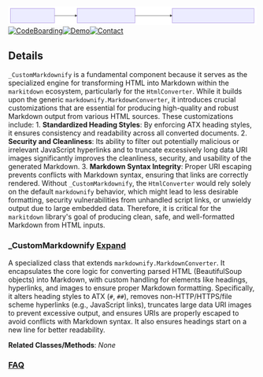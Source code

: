 ![Diagram representation](./_CustomMarkdownify.svg)
[![CodeBoarding](https://img.shields.io/badge/Generated%20by-CodeBoarding-9cf?style=flat-square)](https://github.com/CodeBoarding/GeneratedOnBoardings)[![Demo](https://img.shields.io/badge/Try%20our-Demo-blue?style=flat-square)](https://www.codeboarding.org/demo)[![Contact](https://img.shields.io/badge/Contact%20us%20-%20contact@codeboarding.org-lightgrey?style=flat-square)](mailto:contact@codeboarding.org)

## Details

`_CustomMarkdownify` is a fundamental component because it serves as the specialized engine for transforming HTML into Markdown within the `markitdown` ecosystem, particularly for the `HtmlConverter`. While it builds upon the generic `markdownify.MarkdownConverter`, it introduces crucial customizations that are essential for producing high-quality and robust Markdown output from various HTML sources. These customizations include: 1. **Standardized Heading Styles**: By enforcing ATX heading styles, it ensures consistency and readability across all converted documents. 2. **Security and Cleanliness**: Its ability to filter out potentially malicious or irrelevant JavaScript hyperlinks and to truncate excessively long data URI images significantly improves the cleanliness, security, and usability of the generated Markdown. 3. **Markdown Syntax Integrity**: Proper URI escaping prevents conflicts with Markdown syntax, ensuring that links are correctly rendered. Without `_CustomMarkdownify`, the `HtmlConverter` would rely solely on the default `markdownify` behavior, which might lead to less desirable formatting, security vulnerabilities from unhandled script links, or unwieldy output due to large embedded data. Therefore, it is critical for the `markitdown` library's goal of producing clean, safe, and well-formatted Markdown from HTML inputs.

### _CustomMarkdownify [Expand](./_CustomMarkdownify.md)
A specialized class that extends `markdownify.MarkdownConverter`. It encapsulates the core logic for converting parsed HTML (BeautifulSoup objects) into Markdown, with custom handling for elements like headings, hyperlinks, and images to ensure proper Markdown formatting. Specifically, it alters heading styles to ATX (`#`, `##`), removes non-HTTP/HTTPS/file scheme hyperlinks (e.g., JavaScript links), truncates large data URI images to prevent excessive output, and ensures URIs are properly escaped to avoid conflicts with Markdown syntax. It also ensures headings start on a new line for better readability.


**Related Classes/Methods**: _None_



### [FAQ](https://github.com/CodeBoarding/GeneratedOnBoardings/tree/main?tab=readme-ov-file#faq)